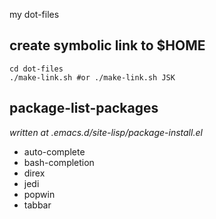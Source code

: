 my dot-files

create symbolic link to $HOME
----
    cd dot-files
    ./make-link.sh #or ./make-link.sh JSK

package-list-packages
-----
*written at .emacs.d/site-lisp/package-install.el*
* auto-complete
* bash-completion
* direx
* jedi
* popwin
* tabbar
